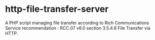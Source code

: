# http-file-transfer-server

A PHP script managing file transfer according to Rich Communications Service recommendation : RCC.07 v6.0 section 3.5.4.8 File Transfer via HTTP.
